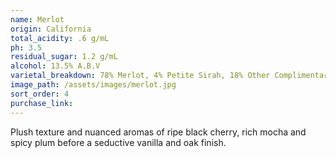 ```yaml
---
name: Merlot
origin: California
total_acidity: .6 g/mL
ph: 3.5
residual_sugar: 1.2 g/mL
alcohol: 13.5% A.B.V
varietal_breakdown: 78% Merlot, 4% Petite Sirah, 18% Other Complimentary Red Varietals
image_path: /assets/images/merlot.jpg
sort_order: 4
purchase_link:
---
```


Plush texture and nuanced aromas of ripe black cherry, rich mocha and spicy plum before a seductive vanilla and oak finish.